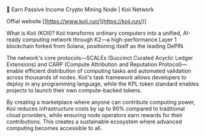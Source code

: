 🎏  Earn Passive Income Crypto Mining Node | Koii Network

Offial website [[https://www.koii.run/](https://koii.run/)]


What is Koii (KOII)?
Koii transforms ordinary computers into a unified, AI-ready computing network through K2—a high-performance Layer 1 blockchain forked from Solana, positioning itself as the leading DePIN.



The network's core protocols—SCALEs (Succinct Curated Acyclic Ledger Extensions) and CARP (Compute Attribution and Reputation Protocol)—enable efficient distribution of computing tasks and automated validation across thousands of nodes. Koii's task framework allows developers to deploy in any programming language, while the KPL token standard enables projects to launch their own compute-backed tokens.


By creating a marketplace where anyone can contribute computing power, Koii reduces infrastructure costs by up to 90% compared to traditional cloud providers, while ensuring node operators earn rewards for their contributions. This creates a sustainable ecosystem where advanced computing becomes accessible to all.
